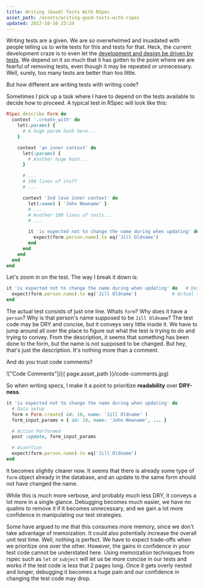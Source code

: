 ```yaml
---
title: Writing (Good) Tests With RSpec
asset_path: /assets/writing-good-tests-with-rspec
updated: 2017-10-10 23:24
---
```


Writing tests are a given. We are so overwhelmed and inuadated with people telling us to write tests for this and tests for that. Heck, the current development craze is to even let the [development and design be driven by tests](https://en.wikipedia.org/wiki/Test-driven_development). We depend on it so much that it has gotten to the point where we are fearful of removing tests, even though it may be repeated or unnecessary. Well, surely, too many tests are better than too little.

But how different are writing tests with writing code?

Sometimes I pick up a task where I have to depend on the tests available to decide how to proceed. A typical test in RSpec will look like this:

```Ruby
RSpec.describe Form do
  context '.create_with' do
    let(:params) {
      # A huge param hash here...
    }

    context 'an inner context' do
      let(:params) {
        # Another huge hash...
      }

      # ...
      # 100 lines of stuff
      # ...

      context '2nd leve inner context' do
        let(:name) { 'John Newname' }
        # ...
        # Another 100 lines of tests...
        # ...

        it 'is expected not to change the name during when updating' do
          expect(form.person.name).to eq('Jill Oldname')
        end
      end
    end
  end
end
```

Let's zoom in on the test. The way I break it down is:

```Ruby
it 'is expected not to change the name during when updating' do   # Description of the test
  expect(form.person.name).to eq('Jill Oldname')             # Actual test
end
```

The actual test consists of just one line. Whats `form`? Why does it have a `person`? Why is that person's name supposed to be `Jill Oldname`? The test code may be DRY and concise, but it conveys very little inside it. We have to jump around all over the place to figure out what the test is trying to do and trying to convey. From the description, it seems that something has been done to the form, but the name is not supposed to be changed. But hey, that's just the description. It's nothing more than a comment.

And do you trust code comments?

!["Code Comments"]({{ page.asset_path }}/code-comments.jpg)

So when writing specs, I make it a point to prioritize **readability** over **DRY-ness**.

```Ruby
it 'is expected not to change the name during when updating' do
  # Data setup
  form = Form.create( id: 10, name: 'Jill Oldname' )
  form_input_params = { id: 10, name: 'John Newname', ... }

  # Action Performed
  post :update, form_input_params

  # Assertion
  expect(form.person.name).to eq('Jill Oldname')
end
```

It becomes slightly clearer now. It seems that there is already some type of `form` object already in the database, and an update to the same form should not have changed the name.

While this is much more verbose, and probably much less DRY, it conveys a lot more in a single glance. Debugging becomes much easier, we have no qualms to remove it if it becomes unnecessary, and we gain a lot more confidence in manipulating our test strategies.

Some have argued to me that this consumes more memory, since we don't take advantage of memoization. It could also potentially increase the overall unit test time. Well, nothing is perfect. We have to expect trade-offs when we prioritize one over the other. However, the gains in confidence in your test code cannot be understated here. Using memoization techniques from rspec such as `let` or `subject` will let us be more concise in our tests and works if the test code is less that 2 pages long. Once it gets overly nested and longer, debugging it becomes a huge pain and our confidence in changing the test code may drop.
